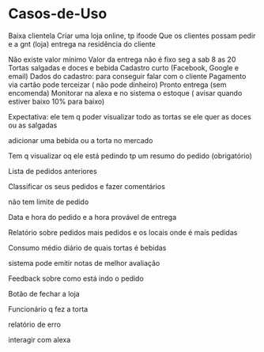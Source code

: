 # Casos-de-Uso
Baixa clientela
Criar uma loja online, tp ifoode 
Que os clientes possam pedir e a gnt (loja) entrega na residência do cliente

Não existe valor mínimo
Valor da entrega não é fixo 
seg a sab 8 as 20
Tortas salgadas e doces e bebida 
Cadastro curto (Facebook, Google e email) 
Dados do cadastro: para conseguir falar com o cliente 
Pagamento via cartão pode terceizar ( não pode dinheiro) 
Pronto entrega (sem encomenda)
Monitorar na alexa e no sistema o estoque ( avisar quando estiver baixo 10% para baixo)

Expectativa: ele tem q poder visualizar todo as tortas se ele quer as doces ou as salgadas
 
adicionar uma bebida ou a torta no mercado

Tem q visualizar oq ele está pedindo tp um resumo do pedido (obrigatório)

Lista de pedidos anteriores

Classificar os seus pedidos e fazer comentários 

não tem limite de pedido

Data e hora do pedido e a hora provável de entrega 

Relatório sobre pedidos mais pedidos e os locais onde é mais pedidas

Consumo médio diário de quais tortas é bebidas 

sistema pode emitir notas de melhor avaliação 

Feedback sobre como está indo o pedido 

Botão de fechar a loja

Funcionário q fez a torta 

relatório de erro 

interagir com alexa
